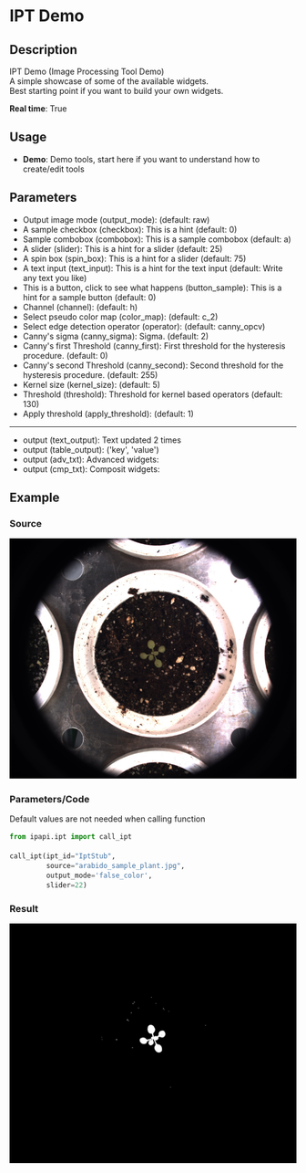 # IPT Demo

## Description

IPT Demo (Image Processing Tool Demo)<br>
A simple showcase of some of the available widgets.<br>
Best starting point if you want to build your own widgets.<br>

**Real time**: True

## Usage

- **Demo**: Demo tools, start here if you want to understand how to create/edit tools

## Parameters

- Output image mode (output_mode): (default: raw)
- A sample checkbox (checkbox): This is a hint (default: 0)
- Sample combobox (combobox): This is a sample combobox (default: a)
- A slider (slider): This is a hint for a slider (default: 25)
- A spin box (spin_box): This is a hint for a slider (default: 75)
- A text input (text_input): This is a hint for the text input (default: Write any text you like)
- This is a button, click to see what happens (button_sample): This is a hint for a sample button (default: 0)
- Channel (channel): (default: h)
- Select pseudo color map (color_map): (default: c_2)
- Select edge detection operator (operator): (default: canny_opcv)
- Canny's sigma (canny_sigma): Sigma. (default: 2)
- Canny's first Threshold (canny_first): First threshold for the hysteresis procedure. (default: 0)
- Canny's second Threshold (canny_second): Second threshold for the hysteresis procedure. (default: 255)
- Kernel size (kernel_size): (default: 5)
- Threshold (threshold): Threshold for kernel based operators (default: 130)
- Apply threshold (apply_threshold): (default: 1)

---

- output (text_output): Text updated 2 times
- output (table_output): ('key', 'value')
- output (adv_txt): Advanced widgets:
- output (cmp_txt): Composit widgets:

## Example

### Source

![Source image](images/arabido_sample_plant.jpg)

### Parameters/Code

Default values are not needed when calling function

```python
from ipapi.ipt import call_ipt

call_ipt(ipt_id="IptStub",
         source="arabido_sample_plant.jpg",
         output_mode='false_color',
         slider=22)
```

### Result

![Result image](images/ipt_IPT_Demo.jpg)
